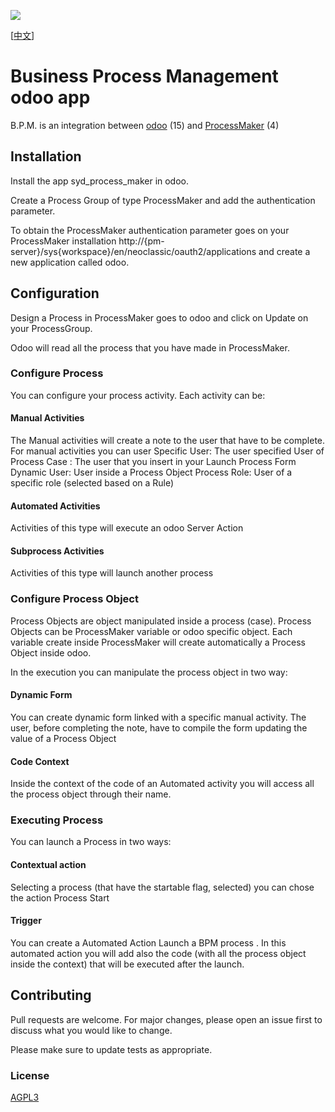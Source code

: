 [<img src="https://img.shields.io/badge/licence-AGPL--3-blue.png">](http://www.gnu.org/licenses/agpl-3.0-standalone.html)

[<a href="docs/README-ZH.md">中文</a>]

# Business Process Management odoo app

B.P.M. is an integration between <a href="http://www.odoo.com">odoo</a> (15) and <a href="https://www.processmaker.com/">ProcessMaker</a> (4)


## Installation

Install the app syd_process_maker in odoo.

Create a Process Group of type ProcessMaker and add the authentication parameter.

To obtain the ProcessMaker authentication parameter goes on your ProcessMaker installation  http://{pm-server}/sys{workspace}/en/neoclassic/oauth2/applications and create a new application called odoo.

## Configuration

Design a Process in ProcessMaker goes to odoo and click on Update on your ProcessGroup.

Odoo will read all the process that you have made in ProcessMaker.

### Configure Process

You can configure your process activity.
Each activity can be:

#### Manual Activities
The Manual activities will create a note to the user that have to be complete. For manual activities you can user
	Specific User: The user specified
	User of Process Case : The user that you insert in your Launch Process Form
	Dynamic User: User inside a Process Object
	Process Role: User of a specific role (selected based on a Rule)
	
#### Automated Activities
Activities of this type will execute an odoo Server Action
	
#### Subprocess Activities
Activities of this type will launch another process

### Configure Process Object
Process Objects are object manipulated inside a process (case). Process Objects can be ProcessMaker variable or odoo specific object.
Each variable create inside ProcessMaker will create automatically a Process Object inside odoo.

In the execution you can manipulate the process object in two way:

#### Dynamic Form
You can create dynamic form linked with a specific manual activity. The user, before completing the note, have to compile the form updating the value of a Process Object

#### Code Context
Inside the context of the code of an Automated activity you will access all the process object through their name.

### Executing Process
You can launch a Process in two ways:

#### Contextual action
Selecting a process (that have the startable flag, selected) you can chose the action Process Start

#### Trigger
You can create a Automated Action Launch a BPM process . In this automated action you will add also the code (with all the process object inside the context) that will be executed after the launch.
	
## Contributing
Pull requests are welcome. For major changes, please open an issue first to discuss what you would like to change.

Please make sure to update tests as appropriate.

### License
[AGPL3](http://www.gnu.org/licenses/agpl-3.0-standalone.html)

